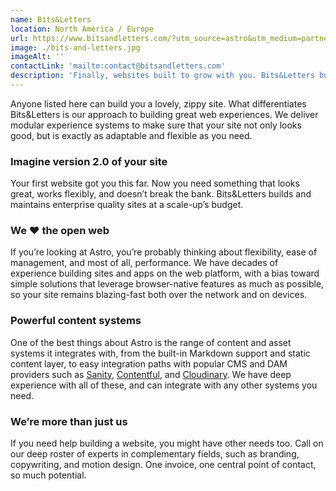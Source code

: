 ```yaml
---
name: Bits&Letters
location: North America / Europe
url: https://www.bitsandletters.com/?utm_source=astro&utm_medium=partnership&utm_campaign=astro-agency-pgm
image: ./bits-and-letters.jpg
imageAlt: ''
contactLink: 'mailto:contact@bitsandletters.com'
description: 'Finally, websites built to grow with you. Bits&Letters builds blazing fast, expertly crafted Astro sites to help startups and other fast-scaling companies meet their current needs and get ready for what’s next. With a corporate background and an indie heart, we deliver web experiences your team will share proudly and update confidently.'
---
```


Anyone listed here can build you a lovely, zippy site. What differentiates Bits&Letters is our approach to building great web experiences. We deliver modular experience systems to make sure that your site not only looks good, but is exactly as adaptable and flexible as you need.

### Imagine version 2.0 of your site

Your first website got you this far. Now you need something that looks great, works flexibly, and doesn’t break the bank. Bits&Letters builds and maintains enterprise quality sites at a scale-up’s budget.

### We ♥️ the open web

If you’re looking at Astro, you’re probably thinking about flexibility, ease of management, and most of all, performance. We have decades of experience building sites and apps on the web platform, with a bias toward simple solutions that leverage browser-native features as much as possible, so your site remains blazing-fast both over the network and on devices.

### Powerful content systems

One of the best things about Astro is the range of content and asset systems it integrates with, from the built-in Markdown support and static content layer, to easy integration paths with popular CMS and DAM providers such as [Sanity](https://sanity.io), [Contentful](https://www.contentful.com/), and [Cloudinary](https://www.cloudinary.com/). We have deep experience with all of these, and can integrate with any other systems you need.

### We’re more than just us

If you need help building a website, you might have other needs too. Call on our deep roster of experts in complementary fields, such as branding, copywriting, and motion design. One invoice, one central point of contact, so much potential.
